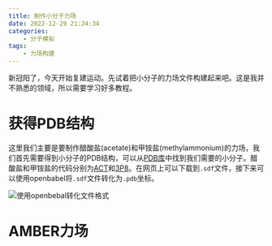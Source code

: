 ```yaml
---
title: 制作小分子力场
date: 2022-12-29 21:24:34
categories:
    - 分子模拟
tags:
    - 力场构建
---
```


新冠阳了，今天开始复建运动。先试着把小分子的力场文件构建起来吧。这是我并不熟悉的领域，所以需要学习好多教程。  

# 获得PDB结构
这里我们主要是要制作醋酸盐(acetate)和甲铵盐(methylammonium)的力场，我们首先需要得到小分子的PDB结构，可以从[PDB库](https://www.rcsb.org/)中找到我们需要的小分子。醋酸盐和甲铵盐的代码分别为[ACT](https://www.rcsb.org/ligand/ACT)和[3P8](https://www.rcsb.org/ligand/3P8)。在网页上可以下载到`.sdf`文件，接下来可以使用openbabel将`.sdf`文件转化为`.pdb`坐标。
<!-- ![使用openbebal转化文件格式](./%E5%88%B6%E4%BD%9C%E5%B0%8F%E5%88%86%E5%AD%90%E5%8A%9B%E5%9C%BA/openbabel.png) -->
![使用openbebal转化文件格式](openbabel.png)
<!--more-->


# AMBER力场
